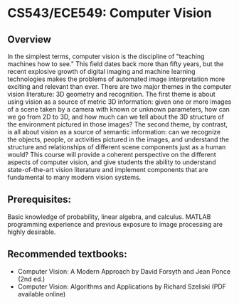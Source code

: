 # CS543/ECE549: Computer Vision


## Overview
In the simplest terms, computer vision is the discipline of "teaching machines how to see." This field dates back more than fifty years, but the recent explosive growth of digital imaging and machine learning technologies makes the problems of automated image interpretation more exciting and relevant than ever. There are two major themes in the computer vision literature: 3D geometry and recognition. The first theme is about using vision as a source of metric 3D information: given one or more images of a scene taken by a camera with known or unknown parameters, how can we go from 2D to 3D, and how much can we tell about the 3D structure of the environment pictured in those images? The second theme, by contrast, is all about vision as a source of semantic information: can we recognize the objects, people, or activities pictured in the images, and understand the structure and relationships of different scene components just as a human would? This course will provide a coherent perspective on the different aspects of computer vision, and give students the ability to understand state-of-the-art vision literature and implement components that are fundamental to many modern vision systems.

## Prerequisites: 
Basic knowledge of probability, linear algebra, and calculus. MATLAB programming experience and previous exposure to image processing are highly desirable. 

## Recommended textbooks:
- Computer Vision: A Modern Approach by David Forsyth and Jean Ponce (2nd ed.)
- Computer Vision: Algorithms and Applications by Richard Szeliski (PDF available online)

